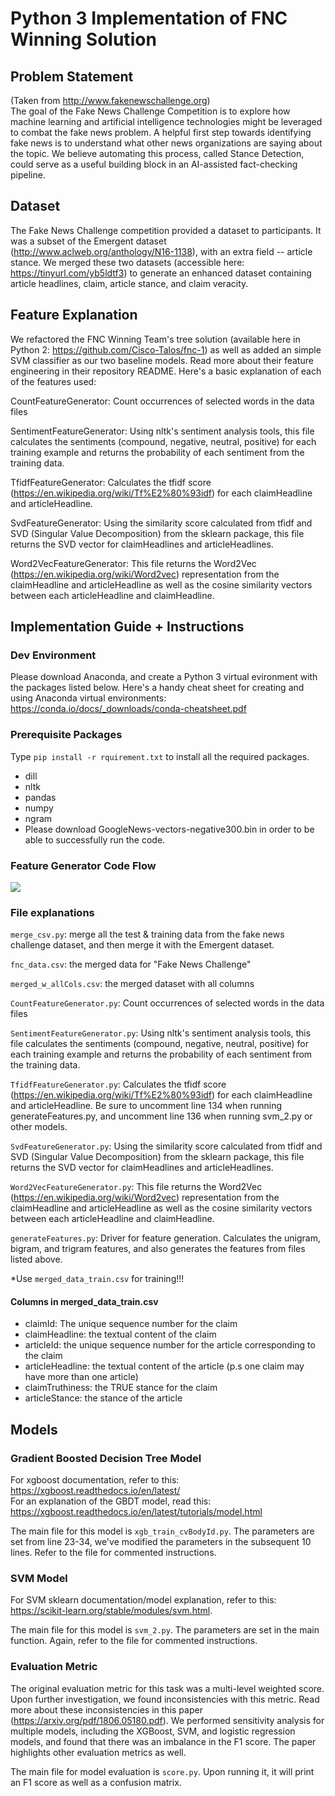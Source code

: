 # Python 3 Implementation of FNC Winning Solution

## Problem Statement
(Taken from http://www.fakenewschallenge.org)  
The goal of the Fake News Challenge Competition is to explore how machine learning and artificial intelligence technologies might be leveraged to combat the fake news problem. A helpful first step towards identifying fake news is to understand what other news organizations are saying about the topic. We believe automating this process, called Stance Detection, could serve as a useful building block in an AI-assisted fact-checking pipeline. 

## Dataset
The Fake News Challenge competition provided a dataset to participants. It was a subset of the Emergent dataset (http://www.aclweb.org/anthology/N16-1138), with an extra field -- article stance. We merged these two datasets (accessible here: https://tinyurl.com/yb5ldtf3) to generate an enhanced dataset containing article headlines, claim, article stance, and claim veracity.

## Feature Explanation
We refactored the FNC Winning Team's tree solution (available here in Python 2: https://github.com/Cisco-Talos/fnc-1) as well as added an simple SVM classifier as our two baseline models. Read more about their feature engineering in their repository README. Here's a basic explanation of each of the features used:

CountFeatureGenerator: Count occurrences of selected words in the data files  

SentimentFeatureGenerator: Using nltk's sentiment analysis tools, this file calculates the sentiments (compound, negative, neutral, positive) for each training example and returns the probability of each sentiment from the training data.  

TfidfFeatureGenerator: Calculates the tfidf score (https://en.wikipedia.org/wiki/Tf%E2%80%93idf) for each claimHeadline and articleHeadline.   

SvdFeatureGenerator: Using the similarity score calculated from tfidf and SVD (Singular Value Decomposition) from the sklearn package, this file returns the SVD vector for claimHeadlines and articleHeadlines.  

Word2VecFeatureGenerator: This file returns the Word2Vec (https://en.wikipedia.org/wiki/Word2vec) representation from the claimHeadline and articleHeadline as well as the cosine similarity vectors between each articleHeadline and claimHeadline.  

## Implementation Guide + Instructions
### Dev Environment
Please download Anaconda, and create a Python 3 virtual evironment with the packages listed below. Here's a handy cheat sheet for creating and using Anaconda virtual environments:
https://conda.io/docs/_downloads/conda-cheatsheet.pdf

### Prerequisite Packages
Type `pip install -r rquirement.txt` to install all the required packages.
- dill
- nltk
- pandas
- numpy
- ngram
- Please download GoogleNews-vectors-negative300.bin in order to be able to successfully run the code.

### Feature Generator Code Flow
<img src="https://github.com/chiahuiliu/claim_checking_Fall2018/blob/feature_generation/claim_check_codeFlow.png"/>

### File explanations
`merge_csv.py`: merge all the test & training data from the fake news challenge dataset, and then merge it with the Emergent dataset.

`fnc_data.csv`: the merged data for "Fake News Challenge"

`merged_w_allCols.csv`: the merged dataset with all columns

`CountFeatureGenerator.py`: Count occurrences of selected words in the data files

`SentimentFeatureGenerator.py`: Using nltk's sentiment analysis tools, this file calculates the sentiments (compound, negative, neutral, positive) for each training example and returns the probability of each sentiment from the training data.

`TfidfFeatureGenerator.py`: Calculates the tfidf score (https://en.wikipedia.org/wiki/Tf%E2%80%93idf) for each claimHeadline and articleHeadline.
Be sure to uncomment line 134 when running generateFeatures.py, and uncomment line 136 when running svm_2.py or other models.

`SvdFeatureGenerator.py`: Using the similarity score calculated from tfidf and SVD (Singular Value Decomposition) from the sklearn package, this file returns the SVD vector for claimHeadlines and articleHeadlines.

`Word2VecFeatureGenerator.py`: This file returns the Word2Vec (https://en.wikipedia.org/wiki/Word2vec) representation from the claimHeadline and articleHeadline as well as the cosine similarity vectors between each articleHeadline and claimHeadline.

`generateFeatures.py`: Driver for feature generation. Calculates the unigram, bigram, and trigram features, and also generates the features from files listed above.

*Use `merged_data_train.csv` for training!!!
#### Columns in merged_data_train.csv
- claimId: The unique sequence number for the claim
- claimHeadline: the textual content of the claim
- articleId: the unique sequence number for the article corresponding to the claim
- articleHeadline: the textual content of the article
(p.s one claim may have more than one article)
- claimTruthiness: the TRUE stance for the claim
- articleStance: the stance of the article

## Models

### Gradient Boosted Decision Tree Model
For xgboost documentation, refer to this: https://xgboost.readthedocs.io/en/latest/  
For an explanation of the GBDT model, read this: https://xgboost.readthedocs.io/en/latest/tutorials/model.html  

The main file for this model is `xgb_train_cvBodyId.py`. The parameters are set from line 23-34, we've modified the parameters in the subsequent 10 lines. Refer to the file for commented instructions.  

### SVM Model
For SVM sklearn documentation/model explanation, refer to this: https://scikit-learn.org/stable/modules/svm.html.  

The main file for this model is `svm_2.py`. The parameters are set in the main function. Again, refer to the file for commented instructions.  

### Evaluation Metric

The original evaluation metric for this task was a multi-level weighted score. Upon further investigation, we found inconsistencies with this metric. Read more about these inconsistencies in this paper (https://arxiv.org/pdf/1806.05180.pdf). 
We performed sensitivity analysis for multiple models, including the XGBoost, SVM, and logistic regression models, and found that there was an imbalance in the F1 score. The paper highlights other evaluation metrics as well.  

The main file for model evaluation is `score.py`. Upon running it, it will print an F1 score as well as a confusion matrix.
